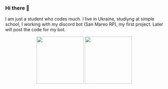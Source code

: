 ### Hi there 👋

I am just a student who codes much. I live in Ukraine, studiyng at simple school, I working with my discord bot (San Mareo RP), my first project. Later will post the code for my bot.
<p align="center">
  <img height="150px" src="https://github-readme-stats.vercel.app/api?username=auiechko&&theme=react&&show_icons=true&&title_color=#2c8568">
  <img height="150px" src="https://github-readme-stats.vercel.app/api/top-langs/?username=auiechko&layout=compact&hide=Makefile&theme=react">
</p>
